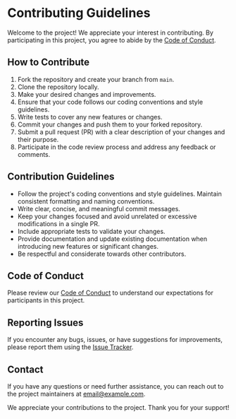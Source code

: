 # Contributing Guidelines

Welcome to the project! We appreciate your interest in contributing. By participating in this project, you agree to abide by the [Code of Conduct](CODE_OF_CONDUCT.md).

## How to Contribute

1. Fork the repository and create your branch from `main`.
2. Clone the repository locally.
3. Make your desired changes and improvements.
4. Ensure that your code follows our coding conventions and style guidelines.
5. Write tests to cover any new features or changes.
6. Commit your changes and push them to your forked repository.
7. Submit a pull request (PR) with a clear description of your changes and their purpose.
8. Participate in the code review process and address any feedback or comments.

## Contribution Guidelines

- Follow the project's coding conventions and style guidelines. Maintain consistent formatting and naming conventions.
- Write clear, concise, and meaningful commit messages.
- Keep your changes focused and avoid unrelated or excessive modifications in a single PR.
- Include appropriate tests to validate your changes.
- Provide documentation and update existing documentation when introducing new features or significant changes.
- Be respectful and considerate towards other contributors.

## Code of Conduct

Please review our [Code of Conduct](CODE_OF_CONDUCT.md) to understand our expectations for participants in this project.

## Reporting Issues

If you encounter any bugs, issues, or have suggestions for improvements, please report them using the [Issue Tracker](https://github.com/your/repository/issues).

## Contact

If you have any questions or need further assistance, you can reach out to the project maintainers at [email@example.com](mailto:email@example.com).

We appreciate your contributions to the project. Thank you for your support!
